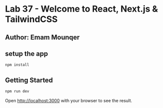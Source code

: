 # Lab 37 - Welcome to React, Next.js & TailwindCSS

## Author: Emam Mounqer

## setup the app

```bash
npm install
```

## Getting Started

```bash
npm run dev

```

Open [http://localhost:3000](http://localhost:3000) with your browser to see the result.
